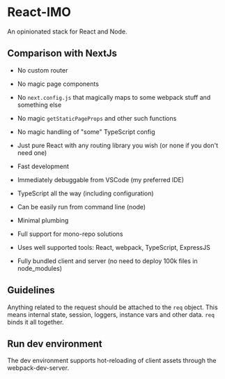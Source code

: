 # React-IMO

An opinionated stack for React and Node.

## Comparison with NextJs

- No custom router
- No magic page components
- No `next.config.js` that magically maps to some webpack stuff and something else
- No magic `getStaticPageProps` and other such functions
- No magic handling of "some" TypeScript config

- Just pure React with any routing library you wish (or none if you don't need one)
- Fast development
- Immediately debuggable from VSCode (my preferred IDE)
- TypeScript all the way (including configuration)
- Can be easily run from command line (node)
- Minimal plumbing
- Full support for mono-repo solutions
- Uses well supported tools: React, webpack, TypeScript, ExpressJS
- Fully bundled client and server (no need to deploy 100k files in node_modules)

## Guidelines

Anything related to the request should be attached to the `req` object. This means internal state, session, loggers, instance vars and other data. `req` binds it all together.

## Run dev environment

The dev environment supports hot-reloading of client assets through the webpack-dev-server.
